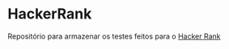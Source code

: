 # HackerRank

Repositório para armazenar os testes feitos para o [Hacker Rank](http://www.hackerrank.com)
